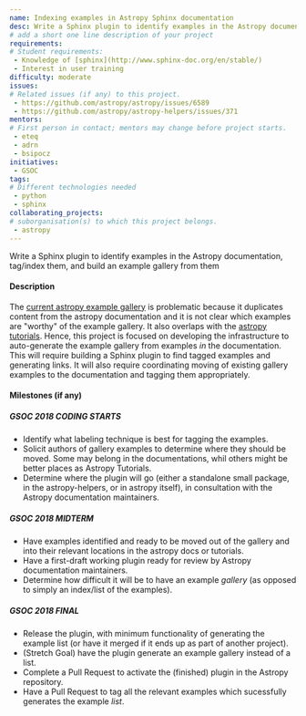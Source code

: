 ```yaml
---
name: Indexing examples in Astropy Sphinx documentation
desc: Write a Sphinx plugin to identify examples in the Astropy documentation, tag/index them, and build an example gallery from them
# add a short one line description of your project
requirements:
# Student requirements:
 - Knowledge of [sphinx](http://www.sphinx-doc.org/en/stable/)
 - Interest in user training
difficulty: moderate
issues:
# Related issues (if any) to this project.
 - https://github.com/astropy/astropy/issues/6589
 - https://github.com/astropy/astropy-helpers/issues/371
mentors:
# First person in contact; mentors may change before project starts.
 - eteq
 - adrn
 - bsipocz
initiatives:
 - GSOC
tags:
# Different technologies needed
 - python
 - sphinx
collaborating_projects:
# suborganisation(s) to which this project belongs.
 - astropy
---
```

Write a Sphinx plugin to identify examples in the Astropy documentation, tag/index them, and build an example gallery from them

#### Description

The [current astropy example gallery](http://docs.astropy.org/en/stable/generated/examples/) is problematic because it duplicates content from the astropy documentation and it is not clear which examples are "worthy" of the example gallery. It also overlaps with the [astropy tutorials](http://tutorials.astropy.org).  Hence, this project is focused on developing the infrastructure to auto-generate the example gallery from examples *in* the documentation.  This will require building a Sphinx plugin to find tagged examples and generating links.  It will also require coordinating moving of existing gallery examples to the documentation and tagging them appropriately.

#### Milestones (if any)

##### GSOC 2018 CODING STARTS

* Identify what labeling technique is best for tagging the examples.
* Solicit authors of gallery examples to determine where they should be moved. Some may belong in the documentations, whil others might be better places as Astropy Tutorials.
* Determine where the plugin will go (either a standalone small package, in the astropy-helpers, or in astropy itself), in consultation with the Astropy documentation maintainers.

##### GSOC 2018 MIDTERM

* Have examples identified and ready to be moved out of the gallery and into their relevant locations in the astropy docs or tutorials.
* Have a first-draft working plugin ready for review by Astropy documentation maintainers.
* Determine how difficult it will be to have an example *gallery* (as opposed to simply an index/list of the examples).

##### GSOC 2018 FINAL

* Release the plugin, with minimum functionality of generating the example list (or have it merged if it ends up as part of another project).
* (Stretch Goal) have the plugin generate an example gallery instead of a list.
* Complete a Pull Request to activate the (finished) plugin in the Astropy repository.
* Have a Pull Request to tag all the relevant examples which sucessfully generates the example *list*.
